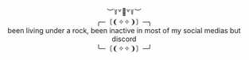 
  
<div align="center">︶꒦꒷🍭꒷꒦︶
  
<div align="center">  ╭─〔❨✧✧❩〕─╮
<div align="center"> been living under a rock, been inactive in most of my social medias but discord
<div align="center">╰─〔❨✧✧❩〕─╯
